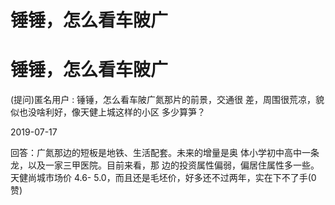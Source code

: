 # 锤锤，怎么看车陂广

# 锤锤，怎么看车陂广

(提问)匿名用户 : 锤锤，怎么看车陂广氮那片的前景，交通很 差，周围很荒凉，貌似也没啥利好，像天健上城这样的小区 多少算笋？

2019-07-17

回答：广氮那边的短板是地铁、生活配套。未来的增量是奥 体小学初中高中一条龙，以及一家三甲医院。目前来看，那 边的投资属性偏弱，偏居住属性多一些。天健尚城市场价 4.6- 5.0，而且还是毛坯价，好多还不过两年，实在下不了手(0 赞)